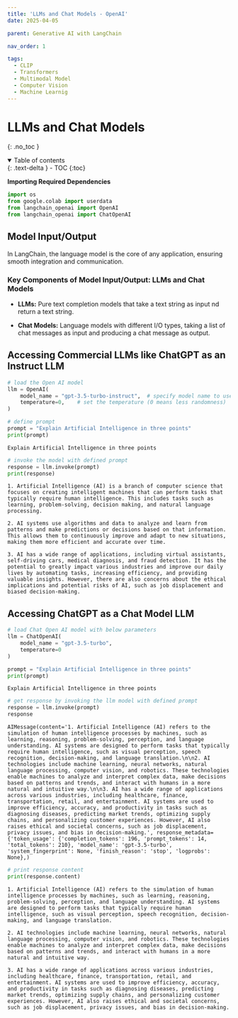 ```yaml
---
title: 'LLMs and Chat Models - OpenAI'
date: 2025-04-05

parent: Generative AI with LangChain

nav_order: 1

tags:
  - CLIP
  - Transformers
  - Multimodal Model
  - Computer Vision
  - Machine Learnig
---
```


# LLMs and Chat Models
{: .no_toc }

<details open markdown="block">
  <summary>
    Table of contents
  </summary>
  {: .text-delta }
- TOC
{:toc}
</details>

**Importing Required Dependencies**


```python
import os
from google.colab import userdata
from langchain_openai import OpenAI
from langchain_openai import ChatOpenAI
```

## Model Input/Output

In LangChain, the language model is the core of any application, ensuring smooth integration and communication.

### Key Components of Model Input/Output: LLMs and Chat Models

- **LLMs:** Pure text completion models that take a text string as input nd return a text string.

- **Chat Models:** Language models with different I/O types, taking a list of chat messages as input and producing a chat message as output.


## Accessing Commercial LLMs like ChatGPT as an Instruct LLM


```python
# load the Open AI model
llm = OpenAI(
    model_name = "gpt-3.5-turbo-instruct",  # specify model name to use
    temperature=0,    # set the temperature (0 means less randomness)
)
```


```python
# define prompt
prompt = "Explain Artificial Intelligence in three points"
print(prompt)
```

```
Explain Artificial Intelligence in three points
```


```python
# invoke the model with defined prompt
response = llm.invoke(prompt)
print(response)
```

```
1. Artificial Intelligence (AI) is a branch of computer science that focuses on creating intelligent machines that can perform tasks that typically require human intelligence. This includes tasks such as learning, problem-solving, decision making, and natural language processing.

2. AI systems use algorithms and data to analyze and learn from patterns and make predictions or decisions based on that information. This allows them to continuously improve and adapt to new situations, making them more efficient and accurate over time.

3. AI has a wide range of applications, including virtual assistants, self-driving cars, medical diagnosis, and fraud detection. It has the potential to greatly impact various industries and improve our daily lives by automating tasks, increasing efficiency, and providing valuable insights. However, there are also concerns about the ethical implications and potential risks of AI, such as job displacement and biased decision-making. 
```

## Accessing ChatGPT as a Chat Model LLM


```python
# load Chat Open AI model with below parameters
llm = ChatOpenAI(
    model_name = "gpt-3.5-turbo",
    temperature=0
)
```

```python
prompt = "Explain Artificial Intelligence in three points"
print(prompt)
```

```
Explain Artificial Intelligence in three points
```


```python
# get response by invoking the llm model with defined prompt
response = llm.invoke(prompt)
response
```



```
AIMessage(content='1. Artificial Intelligence (AI) refers to the simulation of human intelligence processes by machines, such as learning, reasoning, problem-solving, perception, and language understanding. AI systems are designed to perform tasks that typically require human intelligence, such as visual perception, speech recognition, decision-making, and language translation.\n\n2. AI technologies include machine learning, neural networks, natural language processing, computer vision, and robotics. These technologies enable machines to analyze and interpret complex data, make decisions based on patterns and trends, and interact with humans in a more natural and intuitive way.\n\n3. AI has a wide range of applications across various industries, including healthcare, finance, transportation, retail, and entertainment. AI systems are used to improve efficiency, accuracy, and productivity in tasks such as diagnosing diseases, predicting market trends, optimizing supply chains, and personalizing customer experiences. However, AI also raises ethical and societal concerns, such as job displacement, privacy issues, and bias in decision-making.', response_metadata={'token_usage': {'completion_tokens': 196, 'prompt_tokens': 14, 'total_tokens': 210}, 'model_name': 'gpt-3.5-turbo', 'system_fingerprint': None, 'finish_reason': 'stop', 'logprobs': None},)
```


```python
# print response content
print(response.content)
```

```
1. Artificial Intelligence (AI) refers to the simulation of human intelligence processes by machines, such as learning, reasoning, problem-solving, perception, and language understanding. AI systems are designed to perform tasks that typically require human intelligence, such as visual perception, speech recognition, decision-making, and language translation.

2. AI technologies include machine learning, neural networks, natural language processing, computer vision, and robotics. These technologies enable machines to analyze and interpret complex data, make decisions based on patterns and trends, and interact with humans in a more natural and intuitive way.

3. AI has a wide range of applications across various industries, including healthcare, finance, transportation, retail, and entertainment. AI systems are used to improve efficiency, accuracy, and productivity in tasks such as diagnosing diseases, predicting market trends, optimizing supply chains, and personalizing customer experiences. However, AI also raises ethical and societal concerns, such as job displacement, privacy issues, and bias in decision-making.
```
